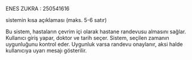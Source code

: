 ENES ZUKRA : 250541616

sistemin kısa açıklaması (maks. 5-6 satır)

Bu sistem, hastaların çevrim içi olarak hastane randevusu almasını sağlar. 
Kullanıcı giriş yapar, doktor ve tarih seçer. 
Sistem, seçilen zamanın uygunluğunu kontrol eder. 
Uygunluk varsa randevu onaylanır, aksi halde kullanıcıya uyarı mesajı gösterilir.

